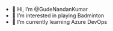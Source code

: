 - 👋 Hi, I’m @GudeNandanKumar
- 👀 I’m interested in playing Badminton
- 🌱 I’m currently learning Azure DevOps


<!---
GudeNandanKumar/GudeNandanKumar is a ✨ special ✨ repository because its `README.md` (this file) appears on your GitHub profile.
You can click the Preview link to take a look at your changes.
--->
